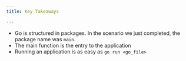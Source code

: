 ```yaml
---
title: Key Takeaways

---
```

- Go is structured in packages. In the scenario we just completed, the package name was `main`.
- The main function is the entry to the application
- Running an application is as easy as `go run <go_file>`